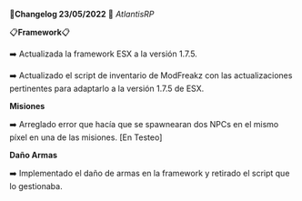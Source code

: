 🔴**Changelog 23/05/2022** 🔴 *AtlantisRP*


📋**Framework**📋

➡️ Actualizada la framework ESX a la versión 1.7.5.

➡️ Actualizado el script de inventario de ModFreakz con las actualizaciones pertinentes para adaptarlo a la versión 1.7.5 de ESX.


**Misiones**

➡️ Arreglado error que hacía que se spawnearan dos NPCs en el mismo píxel en una de las misiones. [En Testeo]


**Daño Armas**

➡️ Implementado el daño de armas en la framework y retirado el script que lo gestionaba.
